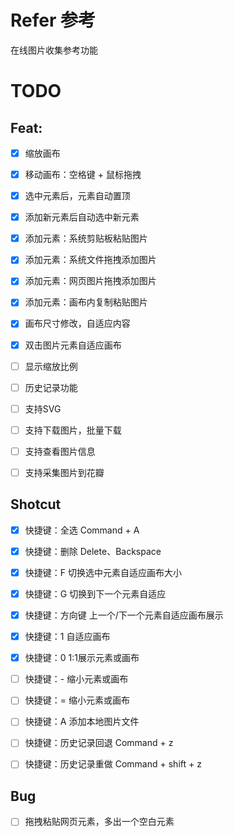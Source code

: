 # Refer 参考

在线图片收集参考功能

# TODO

## Feat:
* [x] 缩放画布
* [x] 移动画布：空格键 + 鼠标拖拽
* [x] 选中元素后，元素自动置顶
* [x] 添加新元素后自动选中新元素
* [x] 添加元素：系统剪贴板粘贴图片
* [x] 添加元素：系统文件拖拽添加图片
* [x] 添加元素：网页图片拖拽添加图片
* [x] 添加元素：画布内复制粘贴图片
* [x] 画布尺寸修改，自适应内容
* [x] 双击图片元素自适应画布

* [ ] 显示缩放比例
* [ ] 历史记录功能
* [ ] 支持SVG
* [ ] 支持下载图片，批量下载
* [ ] 支持查看图片信息
* [ ] 支持采集图片到花瓣
  

  
## Shotcut
* [x] 快捷键：全选 Command + A
* [x] 快捷键：删除 Delete、Backspace
* [x] 快捷键：F 切换选中元素自适应画布大小
* [x] 快捷键：G 切换到下一个元素自适应
* [x] 快捷键：方向键 上一个/下一个元素自适应画布展示
* [x] 快捷键：1 自适应画布
* [x] 快捷键：0 1:1展示元素或画布

* [ ] 快捷键：- 缩小元素或画布
* [ ] 快捷键：= 缩小元素或画布
* [ ] 快捷键：A 添加本地图片文件
* [ ] 快捷键：历史记录回退 Command + z
* [ ] 快捷键：历史记录重做 Command + shift + z


## Bug
* [ ] 拖拽粘贴网页元素，多出一个空白元素